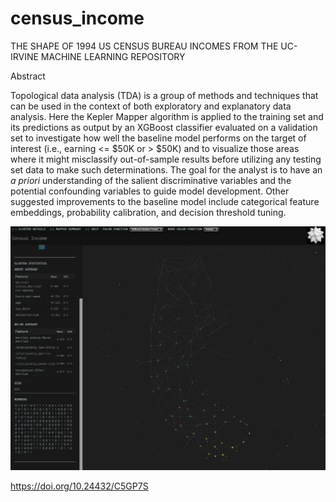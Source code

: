 # census_income
THE SHAPE OF 1994 US CENSUS BUREAU INCOMES FROM THE UC-IRVINE MACHINE LEARNING REPOSITORY

Abstract

Topological data analysis (TDA) is a group of methods and techniques that can be used in the context of both exploratory and explanatory data analysis. Here the Kepler Mapper algorithm is applied to the training set and its predictions as output by an XGBoost classifier evaluated on a validation set to investigate how well the baseline model performs on the target of interest (i.e., earning <= $50K or > $50K) and to visualize those areas where it might misclassify out-of-sample results before utilizing any testing set data to make such determinations. The goal for the analyst is to have an *a priori* understanding of the salient discriminative variables and the potential confounding variables to guide model development. Other suggested improvements to the baseline model include categorical feature embeddings, probability calibration, and decision threshold tuning.

![scikit_tda_img](./images/scikit_tda_img.png)

https://doi.org/10.24432/C5GP7S